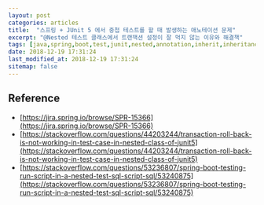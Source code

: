 ```yaml
---
layout: post
categories: articles
title:  "스프링 + JUnit 5 에서 중첩 테스트를 할 때 발생하는 애노테이션 문제"
excerpt: "@Nested 테스트 클래스에서 트랜잭션 설정이 잘 먹지 않는 이유와 해결책"
tags: [java,spring,boot,test,junit,nested,annotation,inherit,inheritance,transaction,transactional,rollback,자바,스프링,부트,테스트,중첩,애노테이션,어노테이션,상속,트랜잭션,롤백]
date: 2018-12-19 17:31:24
last_modified_at: 2018-12-19 17:31:24
sitemap: false
---
```




## Reference

* [https://jira.spring.io/browse/SPR-15366](https://jira.spring.io/browse/SPR-15366)
* [https://stackoverflow.com/questions/44203244/transaction-roll-back-is-not-working-in-test-case-in-nested-class-of-junit5](https://stackoverflow.com/questions/44203244/transaction-roll-back-is-not-working-in-test-case-in-nested-class-of-junit5)
* [https://stackoverflow.com/questions/53236807/spring-boot-testing-run-script-in-a-nested-test-sql-script-sql/53240875](https://stackoverflow.com/questions/53236807/spring-boot-testing-run-script-in-a-nested-test-sql-script-sql/53240875)
